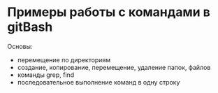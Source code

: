 # Примеры работы с командами в gitBash
Основы: 
- перемещение по директориям 
- создание, копирование, перемещение, удаление папок, файлов
- команды grep, find
- последовательное выполнение команд в одну строку
